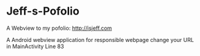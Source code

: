 # Jeff-s-Pofolio
A Webview to my pofolio: http://isjeff.com

A Android webview application for responsible webpage
change your URL in MainActivity Line 83
